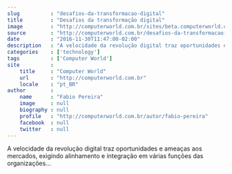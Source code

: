 ```yaml
---
slug          : "desafios-da-transformacao-digital"
title         : "Desafios da transformação digital"
image         : "http://computerworld.com.br/sites/beta.computerworld.com.br/files/news_articles/tramsformacao_digital.jpg"
source        : "http://computerworld.com.br/desafios-da-transformacao-digital"
date          : "2016-11-30T11:47:00-02:00"
description   : "A velocidade da revolução digital traz oportunidades e ameaças aos mercados, exigindo alinhamento e integração em várias funções das organizações..."
categories    : ['technology']
tags          : ['Computer World']
site          :
    title     : "Computer World"
    url       : "http://computerworld.com.br"
    locale    : "pt_BR"
author        :
    name      : "Fabio Pereira"
    image     : null
    biography : null
    profile   : "http://computerworld.com.br/autor/fabio-pereira"
    facebook  : null
    twitter   : null
---
```


A velocidade da revolução digital traz oportunidades e ameaças aos mercados, exigindo alinhamento e integração em várias funções das organizações...
